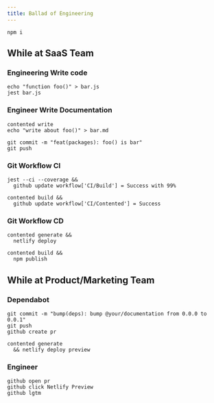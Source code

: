 ```yaml
---
title: Ballad of Engineering
---
```


```shell
npm i
```

## While at SaaS Team

### Engineering Write code

```shell
echo "function foo()" > bar.js
jest bar.js
```

### Engineer Write Documentation

```shell
contented write
echo "write about foo()" > bar.md

git commit -m "feat(packages): foo() is bar"
git push
```

### Git Workflow CI

```shell
jest --ci --coverage &&
  github update workflow['CI/Build'] = Success with 99%

contented build &&
  github update workflow['CI/Contented'] = Success
```

### Git Workflow CD

```shell
contented generate &&
  netlify deploy

contented build &&
  npm publish
```

## While at Product/Marketing Team

### Dependabot

```shell
git commit -m "bump(deps): bump @your/documentation from 0.0.0 to 0.0.1"
git push
github create pr

contented generate
  && netlify deploy preview
```

### Engineer

```shell
github open pr
github click Netlify Preview
github lgtm
```
